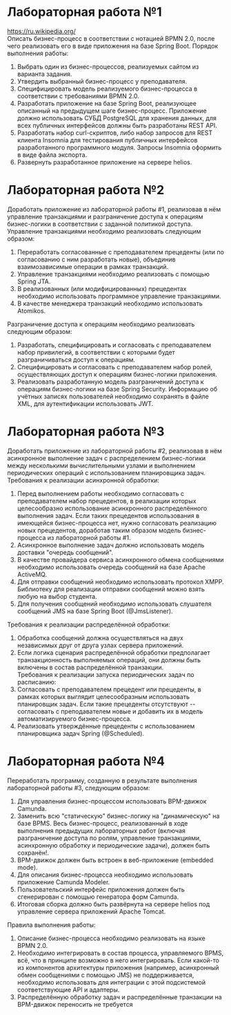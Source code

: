 # Лабораторная работа №1

https://ru.wikipedia.org/  
Описать бизнес-процесс в соответствии с нотацией BPMN 2.0, после чего реализовать его в виде приложения на базе Spring Boot.
Порядок выполнения работы:
1.	Выбрать один из бизнес-процессов, реализуемых сайтом из варианта задания.
2.	Утвердить выбранный бизнес-процесс у преподавателя.
3.	Специфицировать модель реализуемого бизнес-процесса в соответствии с требованиями BPMN 2.0.
4.	Разработать приложение на базе Spring Boot, реализующее описанный на предыдущем шаге бизнес-процесс. Приложение должно использовать СУБД PostgreSQL для хранения данных, для всех публичных интерфейсов должны быть разработаны REST API.
5.	Разработать набор curl-скриптов, либо набор запросов для REST клиента Insomnia для тестирования публичных интерфейсов разработанного программного модуля. Запросы Insomnia оформить в виде файла экспорта.
6.	Развернуть разработанное приложение на сервере helios.

# Лабораторная работа №2

Доработать приложение из лабораторной работы #1, реализовав в нём управление транзакциями и разграничение доступа к операциям бизнес-логики в соответствии с заданной политикой доступа.
Управление транзакциями необходимо реализовать следующим образом:
1.	Переработать согласованные с преподавателем прецеденты (или по согласованию с ним разработать новые), объединив взаимозависимые операции в рамках транзакций.
2.	Управление транзакциями необходимо реализовать с помощью Spring JTA.
3.	В реализованных (или модифицированных) прецедентах необходимо использовать программное управление транзакциями.
4.	В качестве менеджера транзакций необходимо использовать Atomikos.  

Разграничение доступа к операциям необходимо реализовать следующим образом:
1.	Разработать, специфицировать и согласовать с преподавателем набор привилегий, в соответствии с которыми будет разграничиваться доступ к операциям.
2.	Специфицировать и согласовать с преподавателем набор ролей, осуществляющих доступ к операциям бизнес-логики приложения.
3.	Реализовать разработанную модель разграничений доступа к операциям бизнес-логики на базе Spring Security. Информацию об учётных записях пользователей необходимо сохранять в файле XML, для аутентификации использовать JWT.


# Лабораторная работа №3

Доработать приложение из лабораторной работы #2, реализовав в нём асинхронное выполнение задач с распределением бизнес-логики между несколькими вычислительными узлами и выполнением периодических операций с использованием планировщика задач.  
Требования к реализации асинхронной обработки:
1.	Перед выполнением работы необходимо согласовать с преподавателем набор прецедентов, в реализации которых целесообразно использование асинхронного распределённого выполнения задач. Если таких прецедентов использования в имеющейся бизнес-процесса нет, нужно согласовать реализацию новых прецедентов, доработав таким образом модель бизнес-процесса из лабораторной работы #1.
2.	Асинхронное выполнение задач должно использовать модель доставки "очередь сообщений".
3.	В качестве провайдера сервиса асинхронного обмена сообщениями необходимо использовать очередь сообщений на базе Apache ActiveMQ.
4.	Для отправки сообщений необходимо использовать протокол XMPP. Библиотеку для реализации отправки сообщений можно взять любую на выбор студента.
5.	Для получения сообщений необходимо использовать слушателя сообщений JMS на базе Spring Boot (@JmsListener).  

Требования к реализации распределённой обработки:
1.	Обработка сообщений должна осуществляться на двух независимых друг от друга узлах сервера приложений.
2.	Если логика сценария распределённой обработки предполагает транзакционность выполняемых операций, они должны быть включены в состав распределённой транзакции.  
Требования к реализации запуска периодических задач по расписанию:
1.	Согласовать с преподавателем прецедент или прецеденты, в рамках которых выглядит целесообразным использовать планировщик задач. Если такие прецеденты отсутствуют -- согласовать с преподавателем новые и добавить их в модель автоматизируемого бизнес-процесса.
2.	Реализовать утверждённые прецеденты с использованием планировщика задач Spring (@Scheduled).

# Лабораторная работа №4
Переработать программу, созданную в результате выполнения лабораторной работы #3, следующим образом:

1. Для управления бизнес-процессом использовать BPM-движок Camunda.
2. Заменить всю "статическую" бизнес-логику на "динамическую" на базе BPMS. Весь бизнес-процесс, реализованный в ходе выполнения предыдущих лабораторных работ (включая разграничение доступа по ролям, управление транзакциями, асинхронную обработку и периодические задачи), должен быть сохранён!.
3. BPM-движок должен быть встроен в веб-приложение (embedded mode).
4. Для описания бизнес-процесса необходимо использовать приложение Camunda Modeler.
5. Пользовательский интерфейс приложения должен быть сгенерирован с помощью генератора форм Camunda.
6. Итоговая сборка должно быть развёрнута на сервере helios под управление сервера приложений Apache Tomcat.

Правила выполнения работы:

1. Описание бизнес-процесса необходимо реализовать на языке BPMN 2.0.
2. Необходимо интегрировать в состав процесса, управляемого BPMS, всё, что в принципе возможно в него интегрировать. Если какой-то из компонентов архитектуры приложения (например, асинхронный обмен сообщениями с помощью JMS) не поддерживается, необходимо использовать для интеграции с этой подсистемой соответствующие API и адаптеры.
3. Распределённую обработку задач и распределённые транзакции на BPM-движок переносить не требуется

